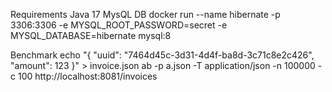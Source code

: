Requirements
Java 17
MysQL
DB
docker run --name hibernate -p 3306:3306 -e MYSQL_ROOT_PASSWORD=secret -e MYSQL_DATABASE=hibernate  mysql:8

Benchmark
echo "{
  "uuid": "7464d45c-3d31-4d4f-ba8d-3c71c8e2c426",
  "amount": 123
}" > invoice.json
ab -p a.json -T application/json -n 100000 -c 100 http://localhost:8081/invoices
